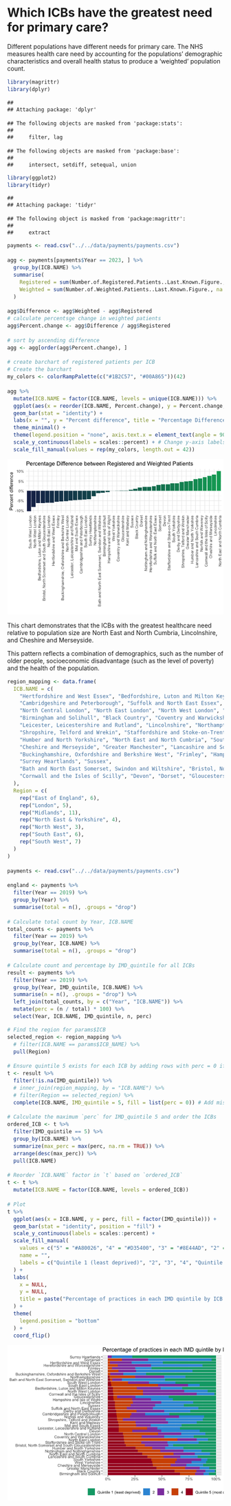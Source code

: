 # Which ICBs have the greatest need for primary care?

Different populations have different needs for primary care. The NHS
measures health care need by accounting for the populations’ demographic
characteristics and overall health status to produce a ‘weighted’
population count.

``` r
library(magrittr)
library(dplyr)
```

    ## 
    ## Attaching package: 'dplyr'

    ## The following objects are masked from 'package:stats':
    ## 
    ##     filter, lag

    ## The following objects are masked from 'package:base':
    ## 
    ##     intersect, setdiff, setequal, union

``` r
library(ggplot2)
library(tidyr)
```

    ## 
    ## Attaching package: 'tidyr'

    ## The following object is masked from 'package:magrittr':
    ## 
    ##     extract

``` r
payments <- read.csv("../../data/payments/payments.csv")

agg <- payments[payments$Year == 2023, ] %>%
  group_by(ICB.NAME) %>%
  summarise(
    Registered = sum(Number.of.Registered.Patients..Last.Known.Figure., na.rm = TRUE),
    Weighted = sum(Number.of.Weighted.Patients..Last.Known.Figure., na.rm = TRUE)
  )

agg$Difference <- agg$Weighted - agg$Registered
# calculate percentsge change in weighted patients
agg$Percent.change <- agg$Difference / agg$Registered

# sort by ascending difference
agg <- agg[order(agg$Percent.change), ]

# create barchart of registered patients per ICB
# Create the barchart
my_colors <- colorRampPalette(c("#1B2C57", "#00A865"))(42)

agg %>%
  mutate(ICB.NAME = factor(ICB.NAME, levels = unique(ICB.NAME))) %>%
  ggplot(aes(x = reorder(ICB.NAME, Percent.change), y = Percent.change, fill = ICB.NAME)) +
  geom_bar(stat = "identity") +
  labs(x = "", y = "Percent difference", title = "Percentage Difference between Registered and Weighted Patients") +
  theme_minimal() +
  theme(legend.position = "none", axis.text.x = element_text(angle = 90, hjust = 1)) +
  scale_y_continuous(labels = scales::percent) + # Change y-axis labels to percentages
  scale_fill_manual(values = rep(my_colors, length.out = 42))
```

![](README_files/figure-markdown_github/weighted%20patients-1.png)

This chart demonstrates that the ICBs with the greatest healthcare need
relative to population size are North East and North Cumbria,
Lincolnshire, and Cheshire and Merseyside.

This pattern reflects a combination of demographics, such as the number
of older people, socioeconomic disadvantage (such as the level of
poverty) and the health of the population.

``` r
region_mapping <- data.frame(
  ICB.NAME = c(
    "Hertfordshire and West Essex", "Bedfordshire, Luton and Milton Keynes", "Norfolk and Waveney", "Mid and South Essex",
    "Cambridgeshire and Peterborough", "Suffolk and North East Essex",
    "North Central London", "North East London", "North West London", "South East London", "South West London",
    "Birmingham and Solihull", "Black Country", "Coventry and Warwickshire", "Derby and Derbyshire", "Herefordshire and Worcestershire",
    "Leicester, Leicestershire and Rutland", "Lincolnshire", "Northamptonshire", "Nottingham and Nottinghamshire",
    "Shropshire, Telford and Wrekin", "Staffordshire and Stoke-on-Trent",
    "Humber and North Yorkshire", "North East and North Cumbria", "South Yorkshire", "West Yorkshire",
    "Cheshire and Merseyside", "Greater Manchester", "Lancashire and South Cumbria",
    "Buckinghamshire, Oxfordshire and Berkshire West", "Frimley", "Hampshire and Isle of Wight", "Kent and Medway",
    "Surrey Heartlands", "Sussex",
    "Bath and North East Somerset, Swindon and Wiltshire", "Bristol, North Somerset and South Gloucestershire",
    "Cornwall and the Isles of Scilly", "Devon", "Dorset", "Gloucestershire", "Somerset"
  ),
  Region = c(
    rep("East of England", 6),
    rep("London", 5),
    rep("Midlands", 11),
    rep("North East & Yorkshire", 4),
    rep("North West", 3),
    rep("South East", 6),
    rep("South West", 7)
  )
)

payments <- read.csv("../../data/payments/payments.csv")

england <- payments %>%
  filter(Year == 2019) %>%
  group_by(Year) %>%
  summarise(total = n(), .groups = "drop")

# Calculate total count by Year, ICB.NAME
total_counts <- payments %>%
  filter(Year == 2019) %>%
  group_by(Year, ICB.NAME) %>%
  summarise(total = n(), .groups = "drop")

# Calculate count and percentage by IMD_quintile for all ICBs
result <- payments %>%
  filter(Year == 2019) %>%
  group_by(Year, IMD_quintile, ICB.NAME) %>%
  summarise(n = n(), .groups = "drop") %>%
  left_join(total_counts, by = c("Year", "ICB.NAME")) %>%
  mutate(perc = (n / total) * 100) %>%
  select(Year, ICB.NAME, IMD_quintile, n, perc)
```

``` r
# Find the region for params$ICB
selected_region <- region_mapping %>%
  # filter(ICB.NAME == params$ICB_NAME) %>%
  pull(Region)

# Ensure quintile 5 exists for each ICB by adding rows with perc = 0 if missing
t <- result %>%
  filter(!is.na(IMD_quintile)) %>%
  # inner_join(region_mapping, by = "ICB.NAME") %>%
  # filter(Region == selected_region) %>%
  complete(ICB.NAME, IMD_quintile = 5, fill = list(perc = 0)) # Add missing rows for quintile 5

# Calculate the maximum `perc` for IMD_quintile 5 and order the ICBs
ordered_ICB <- t %>%
  filter(IMD_quintile == 5) %>%
  group_by(ICB.NAME) %>%
  summarize(max_perc = max(perc, na.rm = TRUE)) %>%
  arrange(desc(max_perc)) %>%
  pull(ICB.NAME)

# Reorder `ICB.NAME` factor in `t` based on `ordered_ICB`
t <- t %>%
  mutate(ICB.NAME = factor(ICB.NAME, levels = ordered_ICB))

# Plot
t %>%
  ggplot(aes(x = ICB.NAME, y = perc, fill = factor(IMD_quintile))) +
  geom_bar(stat = "identity", position = "fill") +
  scale_y_continuous(labels = scales::percent) +
  scale_fill_manual(
    values = c("5" = "#A80026", "4" = "#D35400", "3" = "#8E44AD", "2" = "#3498DB", "1" = "#00A676"),
    name = "",
    labels = c("Quintile 1 (least deprived)", "2", "3", "4", "Quintile 5 (most deprived)")
  ) +
  labs(
    x = NULL,
    y = NULL,
    title = paste("Percentage of practices in each IMD quintile by ICB (", selected_region, ")", sep = "")
  ) +
  theme(
    legend.position = "bottom"
  ) +
  coord_flip()
```

![](README_files/figure-markdown_github/overview-1.png)
